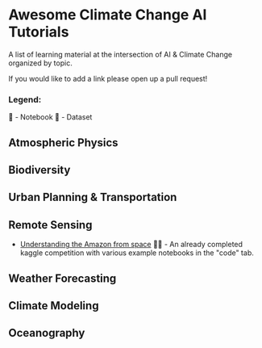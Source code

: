 # Awesome Climate Change AI Tutorials
A list of learning material at the intersection of AI &amp; Climate Change organized by topic.

If you would like to add a link please open up a pull request!

### Legend:
📓 - Notebook
💾 - Dataset

## Atmospheric Physics

## Biodiversity

## Urban Planning & Transportation

## Remote Sensing
- [Understanding the Amazon from space](https://www.kaggle.com/c/planet-understanding-the-amazon-from-space/overview) 📓💾 - An already completed kaggle competition with various example notebooks in the "code" tab.

## Weather Forecasting

## Climate Modeling

## Oceanography

